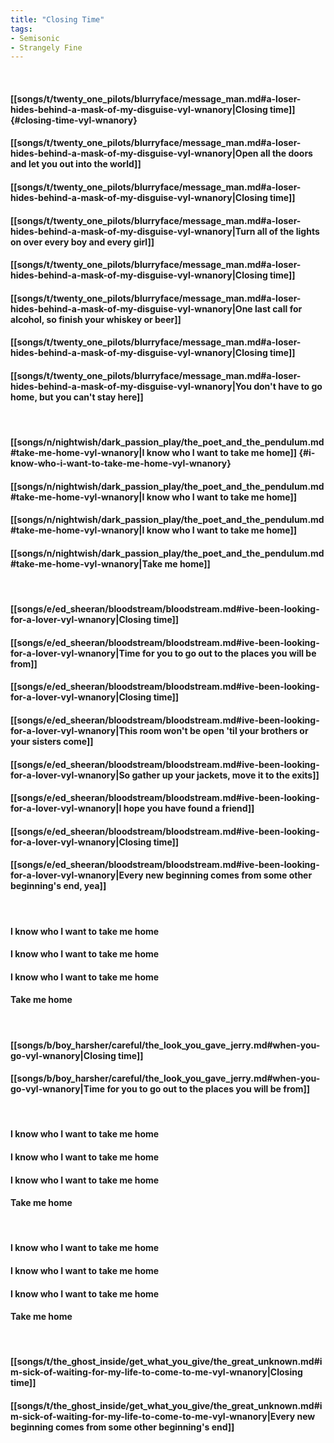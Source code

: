 ```yaml
---
title: "Closing Time"
tags:
- Semisonic
- Strangely Fine
---
```

&nbsp;
#### [[songs/t/twenty_one_pilots/blurryface/message_man.md#a-loser-hides-behind-a-mask-of-my-disguise-vyl-wnanory|Closing time]] {#closing-time-vyl-wnanory}
#### [[songs/t/twenty_one_pilots/blurryface/message_man.md#a-loser-hides-behind-a-mask-of-my-disguise-vyl-wnanory|Open all the doors and let you out into the world]]
#### [[songs/t/twenty_one_pilots/blurryface/message_man.md#a-loser-hides-behind-a-mask-of-my-disguise-vyl-wnanory|Closing time]]
#### [[songs/t/twenty_one_pilots/blurryface/message_man.md#a-loser-hides-behind-a-mask-of-my-disguise-vyl-wnanory|Turn all of the lights on over every boy and every girl]]
#### [[songs/t/twenty_one_pilots/blurryface/message_man.md#a-loser-hides-behind-a-mask-of-my-disguise-vyl-wnanory|Closing time]]
#### [[songs/t/twenty_one_pilots/blurryface/message_man.md#a-loser-hides-behind-a-mask-of-my-disguise-vyl-wnanory|One last call for alcohol, so finish your whiskey or beer]]
#### [[songs/t/twenty_one_pilots/blurryface/message_man.md#a-loser-hides-behind-a-mask-of-my-disguise-vyl-wnanory|Closing time]]
#### [[songs/t/twenty_one_pilots/blurryface/message_man.md#a-loser-hides-behind-a-mask-of-my-disguise-vyl-wnanory|You don't have to go home, but you can't stay here]]
&nbsp;
#### [[songs/n/nightwish/dark_passion_play/the_poet_and_the_pendulum.md#take-me-home-vyl-wnanory|I know who I want to take me home]] {#i-know-who-i-want-to-take-me-home-vyl-wnanory}
#### [[songs/n/nightwish/dark_passion_play/the_poet_and_the_pendulum.md#take-me-home-vyl-wnanory|I know who I want to take me home]]
#### [[songs/n/nightwish/dark_passion_play/the_poet_and_the_pendulum.md#take-me-home-vyl-wnanory|I know who I want to take me home]]
#### [[songs/n/nightwish/dark_passion_play/the_poet_and_the_pendulum.md#take-me-home-vyl-wnanory|Take me home]]
&nbsp;
#### [[songs/e/ed_sheeran/bloodstream/bloodstream.md#ive-been-looking-for-a-lover-vyl-wnanory|Closing time]]
#### [[songs/e/ed_sheeran/bloodstream/bloodstream.md#ive-been-looking-for-a-lover-vyl-wnanory|Time for you to go out to the places you will be from]]
#### [[songs/e/ed_sheeran/bloodstream/bloodstream.md#ive-been-looking-for-a-lover-vyl-wnanory|Closing time]]
#### [[songs/e/ed_sheeran/bloodstream/bloodstream.md#ive-been-looking-for-a-lover-vyl-wnanory|This room won't be open 'til your brothers or your sisters come]]
#### [[songs/e/ed_sheeran/bloodstream/bloodstream.md#ive-been-looking-for-a-lover-vyl-wnanory|So gather up your jackets, move it to the exits]]
#### [[songs/e/ed_sheeran/bloodstream/bloodstream.md#ive-been-looking-for-a-lover-vyl-wnanory|I hope you have found a friend]]
#### [[songs/e/ed_sheeran/bloodstream/bloodstream.md#ive-been-looking-for-a-lover-vyl-wnanory|Closing time]]
#### [[songs/e/ed_sheeran/bloodstream/bloodstream.md#ive-been-looking-for-a-lover-vyl-wnanory|Every new beginning comes from some other beginning's end, yea]]
&nbsp;
#### I know who I want to take me home
#### I know who I want to take me home
#### I know who I want to take me home
#### Take me home
&nbsp;
#### [[songs/b/boy_harsher/careful/the_look_you_gave_jerry.md#when-you-go-vyl-wnanory|Closing time]]
#### [[songs/b/boy_harsher/careful/the_look_you_gave_jerry.md#when-you-go-vyl-wnanory|Time for you to go out to the places you will be from]]
&nbsp;
#### I know who I want to take me home
#### I know who I want to take me home
#### I know who I want to take me home
#### Take me home
&nbsp;
#### I know who I want to take me home
#### I know who I want to take me home
#### I know who I want to take me home
#### Take me home
&nbsp;
#### [[songs/t/the_ghost_inside/get_what_you_give/the_great_unknown.md#im-sick-of-waiting-for-my-life-to-come-to-me-vyl-wnanory|Closing time]]
#### [[songs/t/the_ghost_inside/get_what_you_give/the_great_unknown.md#im-sick-of-waiting-for-my-life-to-come-to-me-vyl-wnanory|Every new beginning comes from some other beginning's end]]
